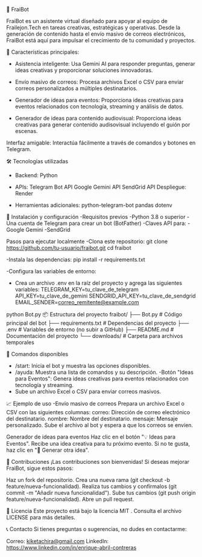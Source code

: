 🤖 FraiBot

FraiBot es un asistente virtual diseñado para apoyar al equipo de Frailejon.Tech en tareas creativas, estratégicas y operativas. Desde la generación de contenido hasta el envío masivo de correos electrónicos, FraiBot está aquí para impulsar el crecimiento de tu comunidad y proyectos. 

🌟 Características principales:
- Asistencia inteligente: Usa Gemini AI para responder preguntas, generar ideas creativas y proporcionar soluciones innovadoras.

- Envío masivo de correos: Procesa archivos Excel o CSV para enviar correos personalizados a múltiples destinatarios.

- Generador de ideas para eventos: Proporciona ideas creativas para eventos relacionados con tecnología, streaming y análisis de datos.

- Generador de ideas para contenido audiovisual: Proporciona ideas creativas para generar contenido audisovisual incluyendo el guión por escenas.

Interfaz amigable: Interactúa fácilmente a través de comandos y botones en Telegram.

🛠 Tecnologías utilizadas
- Backend: Python
- APIs:
    Telegram Bot API
    Google Gemini API
    SendGrid API
    Despliegue: Render

- Herramientas adicionales:
    python-telegram-bot
    pandas
    dotenv

🚀 Instalación y configuración
-Requisitos previos
-Python 3.8 o superior
-Una cuenta de Telegram para crear un bot (BotFather)
-Claves API para:
    -Google Gemini
    -SendGrid

Pasos para ejecutar localmente
-Clona este repositorio:
    git clone https://github.com/tu-usuario/fraibot.git
    cd fraibot

-Instala las dependencias:
    pip install -r requirements.txt

-Configura las variables de entorno:

- Crea un archivo .env en la raíz del proyecto y agrega las siguientes variables:
    TELEGRAM_KEY=tu_clave_de_telegram
    API_KEY=tu_clave_de_gemini
    SENDGRID_API_KEY=tu_clave_de_sendgrid
    EMAIL_SENDER=correo_remitente@example.com

python Bot.py
📦 Estructura del proyecto
fraibot/
├── Bot.py               # Código principal del bot
├── requirements.txt     # Dependencias del proyecto
├── .env                 # Variables de entorno (no subir a GitHub)
├── README.md            # Documentación del proyecto
└── downloads/           # Carpeta para archivos temporales

🎯 Comandos disponibles
- /start: Inicia el bot y muestra las opciones disponibles.
- /ayuda: Muestra una lista de comandos y su descripción.
-Botón "Ideas para Eventos": Genera ideas creativas para eventos relacionados con tecnología y streaming.
- Sube un archivo Excel o CSV para enviar correos masivos.

📈 Ejemplo de uso
-Envío masivo de correos
    Prepara un archivo Excel o CSV con las siguientes columnas:
        correo: Dirección de correo electrónico del destinatario.
        nombre: Nombre del destinatario.
        mensaje: Mensaje personalizado.
        Sube el archivo al bot y espera a que los correos se envíen.

Generador de ideas para eventos
    Haz clic en el botón "💡 Ideas para Eventos".
    Recibe una idea creativa para tu próximo evento.
    Si no te gusta, haz clic en "🔄 Generar otra idea".

🤝 Contribuciones
¡Las contribuciones son bienvenidas! Si deseas mejorar FraiBot, sigue estos pasos:

Haz un fork del repositorio.
    Crea una nueva rama (git checkout -b feature/nueva-funcionalidad).
    Realiza tus cambios y confírmalos (git commit -m "Añadir nueva funcionalidad").
    Sube tus cambios (git push origin feature/nueva-funcionalidad).
    Abre un pull request.

📜 Licencia
Este proyecto está bajo la licencia MIT . Consulta el archivo LICENSE para más detalles.

📞 Contacto
Si tienes preguntas o sugerencias, no dudes en contactarme:

Correo: kiketachira@gmail.com
LinkedIn: https://www.linkedin.com/in/enrique-abril-contreras